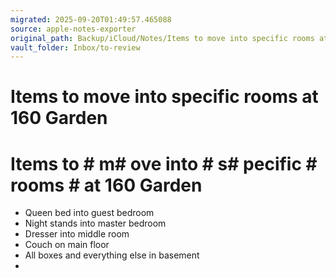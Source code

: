 ```yaml
---
migrated: 2025-09-20T01:49:57.465088
source: apple-notes-exporter
original_path: Backup/iCloud/Notes/Items to move into specific rooms at 160 Garden.md
vault_folder: Inbox/to-review
---
```

# Items to move into specific rooms at 160 Garden

# Items to # m# ove into # s# pecific # rooms # at 160 Garden

* Queen bed into guest bedroom
* Night stands into master bedroom
* Dresser into middle room
* Couch on main floor 
* All boxes and everything else in basement 
* 

